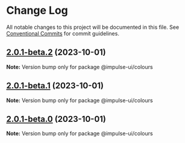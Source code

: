 # Change Log

All notable changes to this project will be documented in this file.
See [Conventional Commits](https://conventionalcommits.org) for commit guidelines.

## [2.0.1-beta.2](https://github.com/apolyanov/impulse-ui/compare/v2.0.1-beta.1...v2.0.1-beta.2) (2023-10-01)

**Note:** Version bump only for package @impulse-ui/colours





## [2.0.1-beta.1](https://github.com/apolyanov/impulse-ui/compare/v2.0.1-beta.0...v2.0.1-beta.1) (2023-10-01)

**Note:** Version bump only for package @impulse-ui/colours





## [2.0.1-beta.0](https://github.com/apolyanov/impulse-ui/compare/v1.0.0...v2.0.1-beta.0) (2023-10-01)

**Note:** Version bump only for package @impulse-ui/colours
